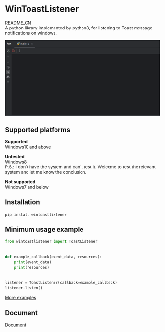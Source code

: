 # WinToastListener
[README_CN](./README.md)  
A python library implemented by python3, for listening to Toast message notifications on windows.

![Demo](./images/example.gif)  

## Supported platforms  
**Supported**  
Windows10 and above  

**Untested**  
Windows8  
P.S.: I don't have the system and can't test it. Welcome to test the relevant system and let me know the conclusion.  

**Not supported**  
Windows7 and below  

## Installation

`pip install wintoastlistener`

## Minimum usage example

```python
from wintoastlistener import ToastListener


def example_callback(event_data, resources):
    print(event_data)
    print(resources)


listener = ToastListener(callback=example_callback)
listener.listen()
```

[More examples](./examples)

## Document
[Document]()